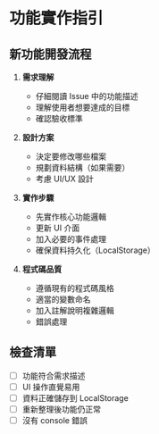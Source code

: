# 功能實作指引

## 新功能開發流程

1. **需求理解**
   - 仔細閱讀 Issue 中的功能描述
   - 理解使用者想要達成的目標
   - 確認驗收標準

2. **設計方案**
   - 決定要修改哪些檔案
   - 規劃資料結構（如果需要）
   - 考慮 UI/UX 設計

3. **實作步驟**
   - 先實作核心功能邏輯
   - 更新 UI 介面
   - 加入必要的事件處理
   - 確保資料持久化（LocalStorage）

4. **程式碼品質**
   - 遵循現有的程式碼風格
   - 適當的變數命名
   - 加入註解說明複雜邏輯
   - 錯誤處理

## 檢查清單
- [ ] 功能符合需求描述
- [ ] UI 操作直覺易用
- [ ] 資料正確儲存到 LocalStorage
- [ ] 重新整理後功能仍正常
- [ ] 沒有 console 錯誤